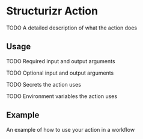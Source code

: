 # Structurizr Action

TODO A detailed description of what the action does

## Usage

TODO Required input and output arguments

TODO Optional input and output arguments

TODO Secrets the action uses

TODO Environment variables the action uses

## Example

An example of how to use your action in a workflow